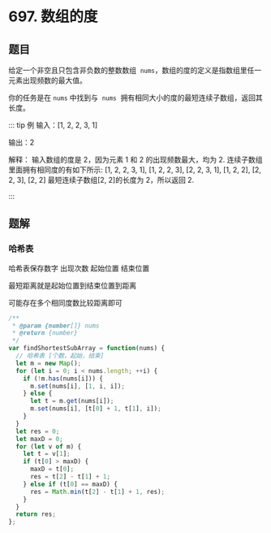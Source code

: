# 697. 数组的度

## 题目

给定一个非空且只包含非负数的整数数组  `nums`，数组的度的定义是指数组里任一元素出现频数的最大值。

你的任务是在 `nums` 中找到与  `nums`  拥有相同大小的度的最短连续子数组，返回其长度。

::: tip 例
输入：[1, 2, 2, 3, 1]

输出：2

解释：
输入数组的度是 2，因为元素 1 和 2 的出现频数最大，均为 2.
连续子数组里面拥有相同度的有如下所示:
[1, 2, 2, 3, 1], [1, 2, 2, 3], [2, 2, 3, 1], [1, 2, 2], [2, 2, 3], [2, 2]
最短连续子数组[2, 2]的长度为 2，所以返回 2.

:::

## 题解

### 哈希表

哈希表保存数字 出现次数 起始位置 结束位置

最短距离就是起始位置到结束位置到距离

可能存在多个相同度数比较距离即可

```js
/**
 * @param {number[]} nums
 * @return {number}
 */
var findShortestSubArray = function(nums) {
  // 哈希表 [个数，起始，结束]
  let m = new Map();
  for (let i = 0; i < nums.length; ++i) {
    if (!m.has(nums[i])) {
      m.set(nums[i], [1, i, i]);
    } else {
      let t = m.get(nums[i]);
      m.set(nums[i], [t[0] + 1, t[1], i]);
    }
  }
  let res = 0;
  let maxD = 0;
  for (let v of m) {
    let t = v[1];
    if (t[0] > maxD) {
      maxD = t[0];
      res = t[2] - t[1] + 1;
    } else if (t[0] == maxD) {
      res = Math.min(t[2] - t[1] + 1, res);
    }
  }
  return res;
};
```
